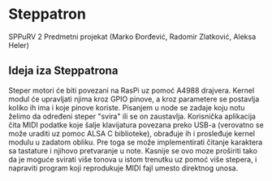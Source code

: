 # Steppatron
SPPuRV 2 Predmetni projekat (Marko Đorđević, Radomir Zlatković, Aleksa Heler)

## Ideja iza Steppatrona
Steper motori će biti povezani na RasPi uz pomoć A4988 drajvera. Kernel modul će upravljati njima kroz GPIO pinove, a kroz parametere se postavlja koliko ih ima i koje pinove koriste. Pisanjem u node se zadaje koju notu želimo da određeni steper "svira" ili se on zaustavlja. Korisnička aplikacija čita MIDI podatke koje šalje klavijatura povezana preko USB-a (verovatno se može uraditi uz pomoc ALSA C biblioteke), obrađuje ih i prosleđuje kernel modulu u zadatom obliku. Pre toga se može implementirati čitanje karaktera sa tastature i njihovo pretvaranje u note. Kasnije se ovo moze proširiti tako da je moguće svirati više tonova u istom trenutku uz pomoć više stepera, i napraviti program koji reprodukuje MIDI fajl umesto direktnog unosa.
